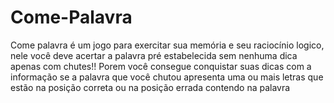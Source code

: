 # Come-Palavra
Come palavra é um jogo para exercitar sua memória e seu raciocínio logico, nele você deve acertar a palavra pré estabelecida sem nenhuma dica apenas com chutes!! Porem você consegue conquistar suas dicas com a informação se a palavra que você chutou apresenta uma ou mais letras que estão na posição correta ou na posição errada contendo na palavra 
